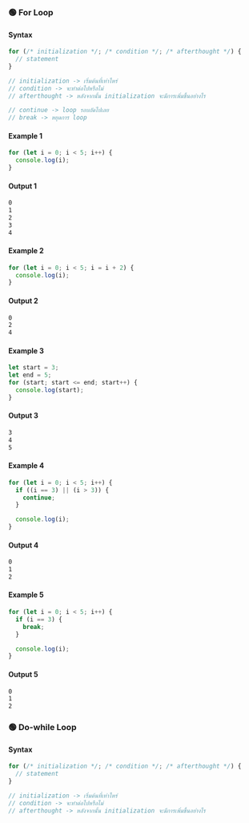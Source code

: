 ### 🟢 For Loop
#### Syntax
```JavaScript
for (/* initialization */; /* condition */; /* afterthought */) {
  // statement
}

// initialization -> เริ่มต้นที่เท่าไหร่
// condition -> จะทำต่อไปหรือไม่
// afterthought -> หลังจากนั้น initialization จะมีการเพิ่มขึ้นอย่างไร

// continue -> loop รอบถัดไปเลย
// break -> หยุดการ loop
```
#### Example 1
```JavaScript
for (let i = 0; i < 5; i++) {
  console.log(i);
}
```
#### Output 1
```bash
0
1
2
3
4
```
#### Example 2
```JavaScript
for (let i = 0; i < 5; i = i + 2) {
  console.log(i);
}
```
#### Output 2
```bash
0
2
4
```
#### Example 3
```JavaScript
let start = 3;
let end = 5;
for (start; start <= end; start++) {
  console.log(start);
}
```
#### Output 3
```bash
3
4
5
```
#### Example 4
```JavaScript
for (let i = 0; i < 5; i++) {
  if ((i == 3) || (i > 3)) {
    continue;
  }

  console.log(i);
}
```
#### Output 4
```bash
0
1
2
```
#### Example 5
```JavaScript
for (let i = 0; i < 5; i++) {
  if (i == 3) {
    break;
  }

  console.log(i);
}
```
#### Output 5
```bash
0
1
2
```


### 🟢 Do-while Loop
#### Syntax
```JavaScript
for (/* initialization */; /* condition */; /* afterthought */) {
  // statement
}

// initialization -> เริ่มต้นที่เท่าไหร่
// condition -> จะทำต่อไปหรือไม่
// afterthought -> หลังจากนั้น initialization จะมีการเพิ่มขึ้นอย่างไร
```